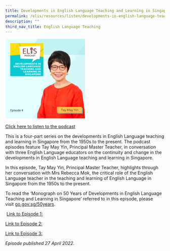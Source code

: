 ```yaml
---
title: Developments in English Language Teaching and Learning in Singapore (Episode 4)
permalink: /elis/resources/listen/developments-in-english-language-teaching-and-learning-in-singapore-episode-4/
description: ""
third_nav_title: English Language Teaching
---
```

<img src="/images/32.png" style="width:50%">
		 
<a href="https://open.spotify.com/episode/5Dkee3hbxxYZqoh3qG6nTY">Click here to listen to the podcast</a>

This is a four-part series on the developments in English Language teaching and learning in Singapore from the 1950s to the present. The podcast episodes feature Tay May Yin, Principal Master Teacher, in conversation with three English Language educators on the continuity and change in the developments in English Language teaching and learning in Singapore. &nbsp;  
  
In this episode, Tay May Yin, Principal Master Teacher, highlights through her conversation with Mrs Rebecca Mok, the critical role of the English Language teacher in the teaching and learning of English Language in Singapore from the 1950s to the present. &nbsp;  

To read the ‘Monograph on 50 Years of Developments in English Language Teaching and Learning in Singapore’ referred to in this episode, please visit&nbsp;[go.gov.sg/50years](http://go.gov.sg/50years).&nbsp;

&nbsp;[Link to Episode 1:](https://elis.moe.edu.sg/elis/resources/listen/developments-in-english-language-teaching-and-learning-in-singapore-episode-1)&nbsp;

[Link to Episode 2:](https://elis.moe.edu.sg/elis/resources/listen/developments-in-english-language-teaching-and-learning-in-singapore-episode-2)&nbsp;


[Link to Episode 3:](https://elis.moe.edu.sg/elis/resources/listen/developments-in-english-language-teaching-and-learning-in-singapore-episode-3)&nbsp;


<em>Episode published 27 April 2022.</em>